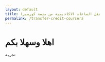 ```yaml
---
layout: default
title: نقل الساعات الاكاديمية من منصة كورسيرا
permalink: /transfer-credit-coursera
---
```


# اهلا وسهلا بكم
`تجربة`

